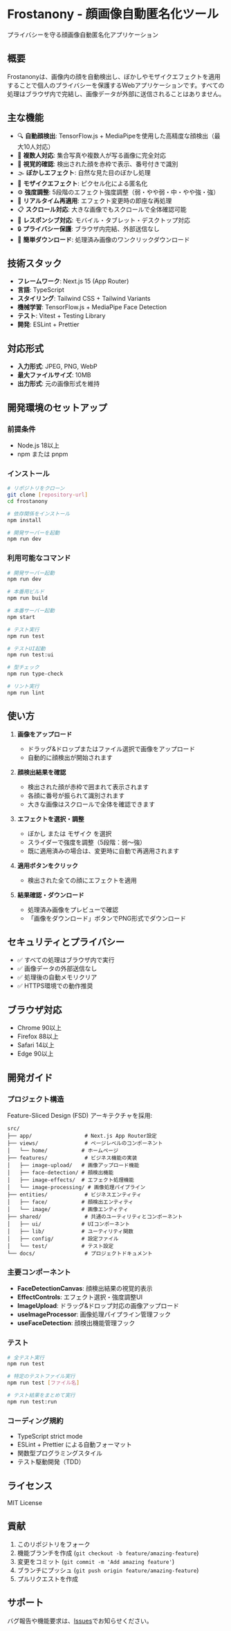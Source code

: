 # Frostanony - 顔画像自動匿名化ツール

プライバシーを守る顔画像自動匿名化アプリケーション

## 概要

Frostanonyは、画像内の顔を自動検出し、ぼかしやモザイクエフェクトを適用することで個人のプライバシーを保護するWebアプリケーションです。すべての処理はブラウザ内で完結し、画像データが外部に送信されることはありません。

## 主な機能

- 🔍 **自動顔検出**: TensorFlow.js + MediaPipeを使用した高精度な顔検出（最大10人対応）
- 👥 **複数人対応**: 集合写真や複数人が写る画像に完全対応
- 🎯 **視覚的確認**: 検出された顔を赤枠で表示、番号付きで識別
- 🌫️ **ぼかしエフェクト**: 自然な見た目のぼかし処理
- 🧩 **モザイクエフェクト**: ピクセル化による匿名化
- ⚙️ **強度調整**: 5段階のエフェクト強度調整（弱・やや弱・中・やや強・強）
- 🔄 **リアルタイム再適用**: エフェクト変更時の即座な再処理
- 📋 **スクロール対応**: 大きな画像でもスクロールで全体確認可能
- 📱 **レスポンシブ対応**: モバイル・タブレット・デスクトップ対応
- 🔒 **プライバシー保護**: ブラウザ内完結、外部送信なし
- 💾 **簡単ダウンロード**: 処理済み画像のワンクリックダウンロード

## 技術スタック

- **フレームワーク**: Next.js 15 (App Router)
- **言語**: TypeScript
- **スタイリング**: Tailwind CSS + Tailwind Variants
- **機械学習**: TensorFlow.js + MediaPipe Face Detection
- **テスト**: Vitest + Testing Library
- **開発**: ESLint + Prettier

## 対応形式

- **入力形式**: JPEG, PNG, WebP
- **最大ファイルサイズ**: 10MB
- **出力形式**: 元の画像形式を維持

## 開発環境のセットアップ

### 前提条件

- Node.js 18以上
- npm または pnpm

### インストール

```bash
# リポジトリをクローン
git clone [repository-url]
cd frostanony

# 依存関係をインストール
npm install

# 開発サーバーを起動
npm run dev
```

### 利用可能なコマンド

```bash
# 開発サーバー起動
npm run dev

# 本番用ビルド
npm run build

# 本番サーバー起動
npm start

# テスト実行
npm run test

# テストUI起動
npm run test:ui

# 型チェック
npm run type-check

# リント実行
npm run lint
```

## 使い方

1. **画像をアップロード**
   - ドラッグ&ドロップまたはファイル選択で画像をアップロード
   - 自動的に顔検出が開始されます

2. **顔検出結果を確認**
   - 検出された顔が赤枠で囲まれて表示されます
   - 各顔に番号が振られて識別されます
   - 大きな画像はスクロールで全体を確認できます

3. **エフェクトを選択・調整**
   - ぼかし または モザイク を選択
   - スライダーで強度を調整（5段階：弱〜強）
   - 既に適用済みの場合は、変更時に自動で再適用されます

4. **適用ボタンをクリック**
   - 検出された全ての顔にエフェクトを適用

5. **結果確認・ダウンロード**
   - 処理済み画像をプレビューで確認
   - 「画像をダウンロード」ボタンでPNG形式でダウンロード

## セキュリティとプライバシー

- ✅ すべての処理はブラウザ内で実行
- ✅ 画像データの外部送信なし
- ✅ 処理後の自動メモリクリア
- ✅ HTTPS環境での動作推奨

## ブラウザ対応

- Chrome 90以上
- Firefox 88以上
- Safari 14以上
- Edge 90以上

## 開発ガイド

### プロジェクト構造

Feature-Sliced Design (FSD) アーキテクチャを採用:

```
src/
├── app/                 # Next.js App Router設定
├── views/               # ページレベルのコンポーネント
│   └── home/           # ホームページ
├── features/            # ビジネス機能の実装
│   ├── image-upload/   # 画像アップロード機能
│   ├── face-detection/ # 顔検出機能
│   ├── image-effects/  # エフェクト処理機能
│   └── image-processing/ # 画像処理パイプライン
├── entities/            # ビジネスエンティティ
│   ├── face/           # 顔検出エンティティ
│   └── image/          # 画像エンティティ
├── shared/              # 共通のユーティリティとコンポーネント
│   ├── ui/             # UIコンポーネント
│   ├── lib/            # ユーティリティ関数
│   ├── config/         # 設定ファイル
│   └── test/           # テスト設定
└── docs/                # プロジェクトドキュメント
```

### 主要コンポーネント

- **FaceDetectionCanvas**: 顔検出結果の視覚的表示
- **EffectControls**: エフェクト選択・強度調整UI
- **ImageUpload**: ドラッグ&ドロップ対応の画像アップロード
- **useImageProcessor**: 画像処理パイプライン管理フック
- **useFaceDetection**: 顔検出機能管理フック

### テスト

```bash
# 全テスト実行
npm run test

# 特定のテストファイル実行
npm run test [ファイル名]

# テスト結果をまとめて実行
npm run test:run
```

### コーディング規約

- TypeScript strict mode
- ESLint + Prettier による自動フォーマット
- 関数型プログラミングスタイル
- テスト駆動開発（TDD）

## ライセンス

MIT License

## 貢献

1. このリポジトリをフォーク
2. 機能ブランチを作成 (`git checkout -b feature/amazing-feature`)
3. 変更をコミット (`git commit -m 'Add amazing feature'`)
4. ブランチにプッシュ (`git push origin feature/amazing-feature`)
5. プルリクエストを作成

## サポート

バグ報告や機能要求は、[Issues](issues)でお知らせください。
